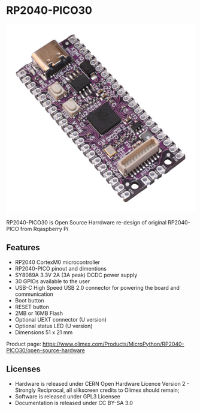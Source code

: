 # RP2040-PICO30

![RP2040-PICO30-1](DOCS/RP2040-PICO30-1.jpg)

RP2040-PICO30 is Open Source Harrdware re-design of original RP2040-PICO from Rqaspberry Pi 

## Features

* RP2040 CortexM0 microcontroller
* RP2040-PICO pinout and dimentions
* SY8089A 3.3V 2A (3A peak) DCDC power supply
* 30 GPIOs available to the user
* USB-C High Speed USB 2.0 connector for powering the board and communication
* Boot button
* RESET button
* 2MB or 16MB Flash
* Optional UEXT connector (U version)
* Optional status LED (U version)
* Dimensions 51 x 21 mm

Product page: https://www.olimex.com/Products/MicroPython/RP2040-PICO30/open-source-hardware

## Licenses

* Hardware is released under CERN Open Hardware Licence Version 2 - Strongly Reciprocal, all silkscreen credits to Olimex should remain;
* Software is released under GPL3 Licensee
* Documentation is released under CC BY-SA 3.0
